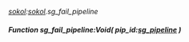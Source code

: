 _[sokol](../../modules/sokol/sokol-module.md):[sokol](../../modules/sokol/sokol-module.md).sg\_fail\_pipeline_
##### Function sg\_fail\_pipeline:Void( pip_id:[sg_pipeline](../../modules/sokol/sokol-sg_pipeline.md) )
